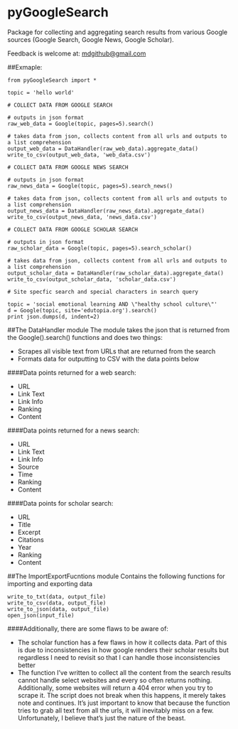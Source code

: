 # pyGoogleSearch
Package for collecting and aggregating search results from various Google sources (Google Search, Google News, Google Scholar).

Feedback is welcome at: mdgithub@gmail.com

##Exmaple:
```
from pyGoogleSearch import *

topic = 'hello world'

# COLLECT DATA FROM GOOGLE SEARCH

# outputs in json format
raw_web_data = Google(topic, pages=5).search()

# takes data from json, collects content from all urls and outputs to a list comprehension
output_web_data = DataHandler(raw_web_data).aggregate_data()
write_to_csv(output_web_data, 'web_data.csv')

# COLLECT DATA FROM GOOGLE NEWS SEARCH

# outputs in json format
raw_news_data = Google(topic, pages=5).search_news()

# takes data from json, collects content from all urls and outputs to a list comprehension
output_news_data = DataHandler(raw_news_data).aggregate_data()
write_to_csv(output_news_data, 'news_data.csv')

# COLLECT DATA FROM GOOGLE SCHOLAR SEARCH

# outputs in json format
raw_scholar_data = Google(topic, pages=5).search_scholar()

# takes data from json, collects content from all urls and outputs to a list comprehension
output_scholar_data = DataHandler(raw_scholar_data).aggregate_data()
write_to_csv(output_scholar_data, 'scholar_data.csv')

# Site specfic search and special characters in search query

topic = 'social emotional learning AND \"healthy school culture\"'
d = Google(topic, site='edutopia.org').search()
print json.dumps(d, indent=2)
```

##The DataHandler module
The module takes the json that is returned from the Google().search() functions and does two things:

* Scrapes all visible text from URLs that are returned from the search
* Formats data for outputting to CSV with the data points below


####Data points returned for a web search:

* URL
* Link Text
* Link Info
* Ranking
* Content

####Data points returned for a news search:

* URL
* Link Text
* Link Info
* Source
* Time
* Ranking
* Content

####Data points for scholar search:

* URL
* Title
* Excerpt
* Citations
* Year
* Ranking
* Content


##The ImportExportFucntions module
Contains the following functions for importing and exporting data
```
write_to_txt(data, output_file)
write_to_csv(data, output_file)
write_to_json(data, output_file)
open_json(input_file)
```

####Additionally, there are some flaws to be aware of: 

* The scholar function has a few flaws in how it collects data. Part of this is due to inconsistencies in how google renders their scholar results but regardless I need to revisit so that I can handle those inconsistencies better
* The function I’ve written to collect all the content from the search results cannot handle select websites and every so often returns nothing. Additionally, some websites will return a 404 error when you try to scrape it. The script does not break when this happens, it merely takes note and continues. It’s just important to know that because the function tries to grab all text from all the urls, it will inevitably miss on a few. Unfortunately, I believe that’s just the nature of the beast.

